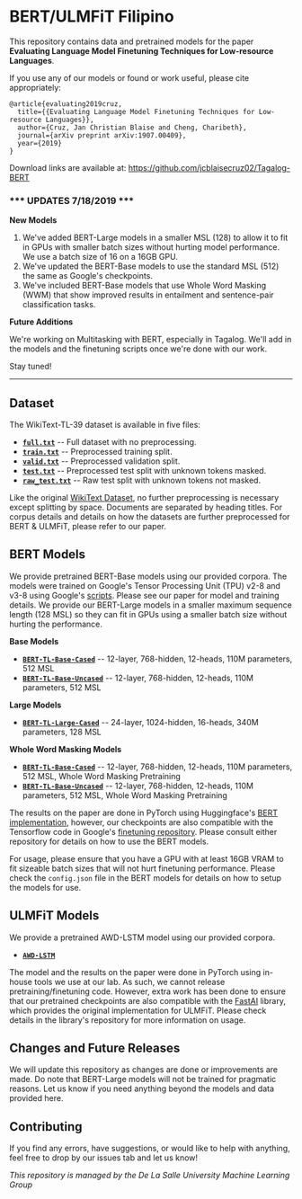 # BERT/ULMFiT Filipino
This repository contains data and pretrained models for the paper **Evaluating Language Model Finetuning Techniques for Low-resource Languages**.

If you use any of our models or found or work useful, please cite appropriately:
```
@article{evaluating2019cruz,
  title={{Evaluating Language Model Finetuning Techniques for Low-resource Languages}},
  author={Cruz, Jan Christian Blaise and Cheng, Charibeth},
  journal={arXiv preprint arXiv:1907.00409},
  year={2019}
}
```

Download links are available at: https://github.com/jcblaisecruz02/Tagalog-BERT

### *** UPDATES 7/18/2019 ***

**New Models**

1. We've added BERT-Large models in a smaller MSL (128) to allow it to fit in GPUs with smaller batch sizes without hurting model performance. We use a batch size of 16 on a 16GB GPU.
2. We've updated the BERT-Base models to use the standard MSL (512) the same as Google's checkpoints.
3. We've included BERT-Base models that use Whole Word Masking (WWM) that show improved results in entailment and sentence-pair classification tasks.

**Future Additions**

We're working on Multitasking with BERT, especially in Tagalog. We'll add in the models and the finetuning scripts once we're done with our work.

Stay tuned!

---

## Dataset
The WikiText-TL-39 dataset is available in five files:
* [**```full.txt```**](https://storage.googleapis.com/blaisecruz/datasets/wikitext-tl-39/full.txt) -- Full dataset with no preprocessing.
* [**```train.txt```**](https://storage.googleapis.com/blaisecruz/datasets/wikitext-tl-39/train.txt) -- Preprocessed training split.
* [**```valid.txt```**](https://storage.googleapis.com/blaisecruz/datasets/wikitext-tl-39/valid.txt) -- Preprocessed validation split.
* [**```test.txt```**](https://storage.googleapis.com/blaisecruz/datasets/wikitext-tl-39/test.txt) -- Preprocessed test split with unknown tokens masked.
* [**```raw_test.txt```**](https://storage.googleapis.com/blaisecruz/datasets/wikitext-tl-39/raw_test.txt) -- Raw test split with unknown tokens not masked.

Like the original [WikiText Dataset](https://blog.einstein.ai/the-wikitext-long-term-dependency-language-modeling-dataset/), no further preprocessing is necessary except splitting by space. Documents are separated by heading titles. For corpus details and details on how the datasets are further preprocessed for BERT & ULMFiT, please refer to our paper.

## BERT Models
We provide pretrained BERT-Base models using our provided corpora. The models were trained on Google's Tensor Processing Unit (TPU) v2-8 and v3-8 using Google's [scripts](https://github.com/google-research/bert). Please see our paper for model and training details. We provide our BERT-Large models in a smaller maximum sequence length (128 MSL) so they can fit in GPUs using a smaller batch size without hurting the performance.

**Base Models**
* [**```BERT-TL-Base-Cased```**](https://storage.googleapis.com/blaisecruz/bert-tagalog/models-512/bert-tagalog-base-cased.zip) -- 12-layer, 768-hidden, 12-heads, 110M parameters, 512 MSL
* [**```BERT-TL-Base-Uncased```**](https://storage.googleapis.com/blaisecruz/bert-tagalog/models-512/bert-tagalog-base-uncased.zip) -- 12-layer, 768-hidden, 12-heads, 110M parameters, 512 MSL

**Large Models**
* [**```BERT-TL-Large-Cased```**](https://storage.googleapis.com/blaisecruz/bert-tagalog/models/bert-tagalog-large-cased.zip) -- 24-layer, 1024-hidden, 16-heads, 340M parameters, 128 MSL

**Whole Word Masking Models**
* [**```BERT-TL-Base-Cased```**](https://storage.googleapis.com/blaisecruz/bert-tagalog/models-512/bert-tagalog-base-cased-WWM.zip) -- 12-layer, 768-hidden, 12-heads, 110M parameters, 512 MSL, Whole Word Masking Pretraining
* [**```BERT-TL-Base-Uncased```**](https://storage.googleapis.com/blaisecruz/bert-tagalog/models-512/bert-tagalog-base-uncased-WWM.zip) -- 12-layer, 768-hidden, 12-heads, 110M parameters, 512 MSL, Whole Word Masking Pretraining

The results on the paper are done in PyTorch using Huggingface's [BERT implementation](https://github.com/huggingface/pytorch-pretrained-BERT), however, our checkpoints are also compatible with the Tensorflow code in Google's [finetuning repository](https://github.com/google-research/bert). Please consult either repository for details on how to use the BERT models.

For usage, please ensure that you have a GPU with at least 16GB VRAM to fit sizeable batch sizes that will not hurt finetuning performance. Please check the ```config.json``` file in the BERT models for details on how to setup the models for use. 

## ULMFiT Models
We provide a pretrained AWD-LSTM model using our provided corpora.

* [**```AWD-LSTM```**](https://storage.googleapis.com/blaisecruz/ulmfit-tagalog/models/pretrained-wikitext-tl-39.zip)

The model and the results on the paper were done in PyTorch using in-house tools we use at our lab. As such, we cannot release pretraining/finetuning code. However, extra work has been done to ensure that our pretrained checkpoints are also compatible with the [FastAI](https://github.com/fastai/fastai) library, which provides the original implementation for ULMFiT. Please check details in the library's repository for more information on usage.

## Changes and Future Releases
We will update this repository as changes are done or improvements are made. Do note that BERT-Large models will not be trained for pragmatic reasons. Let us know if you need anything beyond the models and data provided here.

## Contributing
If you find any errors, have suggestions, or would like to help with anything, feel free to drop by our issues tab and let us know!

*This repository is managed by the De La Salle University Machine Learning Group*
